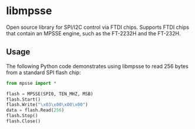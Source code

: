 libmpsse
========

Open source library for SPI/I2C control via FTDI chips. Supports
FTDI chips that contain an MPSSE engine, such as the FT-2232H and the FT-232H.


Usage
-----

The following Python code demonstrates using libmpsse to read 256 bytes
from a standard SPI flash chip:

```python
from mpsse import *

flash = MPSSE(SPI0, TEN_MHZ, MSB)
flash.Start()
flash.Write("\x03\x00\x00\x00")
data = flash.Read(256)
flash.Stop()
flash.Close()
```

